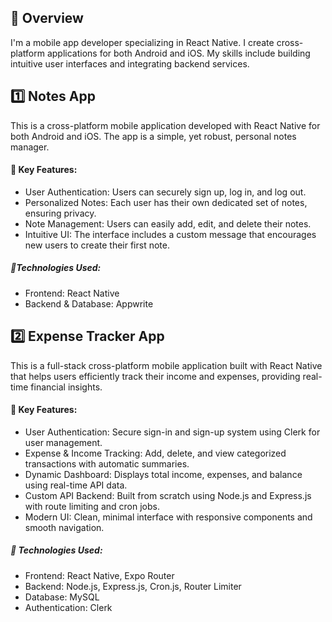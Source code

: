 ## 🔹 Overview  
I'm a mobile app developer specializing in React Native. I create cross-platform applications for both Android and iOS. My skills include building intuitive user interfaces and integrating backend services.

## 1️⃣ Notes App
This is a cross-platform mobile application developed with React Native for both Android and iOS. The app is a simple, yet robust, personal notes manager.

#### 🔹 Key Features: 

- User Authentication: Users can securely sign up, log in, and log out.
- Personalized Notes: Each user has their own dedicated set of notes, ensuring privacy.
- Note Management: Users can easily add, edit, and delete their notes.
- Intuitive UI: The interface includes a custom message that encourages new users to create their first note.

##### 🔹Technologies Used:

- Frontend: React Native
- Backend & Database: Appwrite


## 2️⃣ Expense Tracker App

This is a full-stack cross-platform mobile application built with React Native that helps users efficiently track their income and expenses, providing real-time financial insights.

#### 🔹 Key Features:

- User Authentication: Secure sign-in and sign-up system using Clerk for user management.
- Expense & Income Tracking: Add, delete, and view categorized transactions with automatic summaries.
- Dynamic Dashboard: Displays total income, expenses, and balance using real-time API data.
- Custom API Backend: Built from scratch using Node.js and Express.js with route limiting and cron jobs.
- Modern UI: Clean, minimal interface with responsive components and smooth navigation.

##### 🔹 Technologies Used:

- Frontend: React Native, Expo Router
- Backend: Node.js, Express.js, Cron.js, Router Limiter
- Database: MySQL
- Authentication: Clerk
